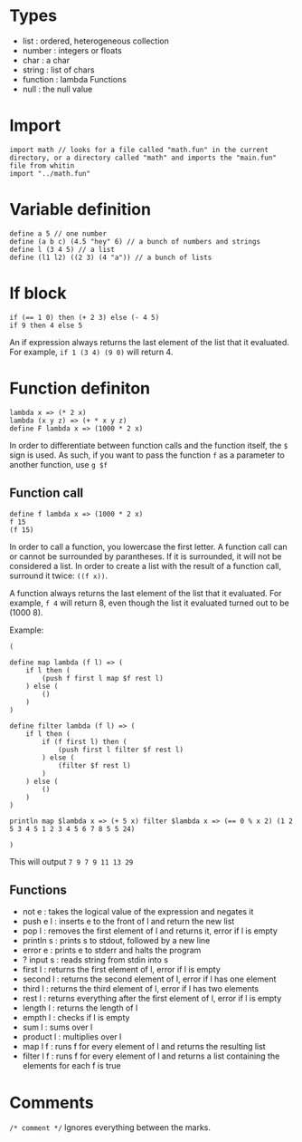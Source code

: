 # Types
 - list     : ordered, heterogeneous collection
 - number   : integers or floats
 - char     : a char
 - string   : list of chars
 - function : lambda Functions
 - null     : the null value

# Import
```
import math // looks for a file called "math.fun" in the current directory, or a directory called "math" and imports the "main.fun" file from whitin
import "../math.fun"
```

# Variable definition
```
define a 5 // one number
define (a b c) (4.5 "hey" 6) // a bunch of numbers and strings
define l (3 4 5) // a list
define (l1 l2) ((2 3) (4 "a")) // a bunch of lists
```


# If block
```
if (== 1 0) then (+ 2 3) else (- 4 5)
if 9 then 4 else 5
```
An if expression always returns the last element of the list that it evaluated. For example, `if 1 (3 4) (9 0)` will return 4.

# Function definiton
```
lambda x => (* 2 x)
lambda (x y z) => (+ * x y z)
define F lambda x => (1000 * 2 x)
```
In order to differentiate between function calls and the function itself, the `$` sign is used. As such, if you want to pass the function `f` as a parameter to another function, use `g $f`

## Function call
```
define f lambda x => (1000 * 2 x)
f 15
(f 15)
```

In order to call a function, you lowercase the first letter.
A function call can or cannot be surrounded by parantheses. If it is surrounded, it will not be considered a list. In order to create a list with the result of a function call, surround it twice: `((f x))`.

A function always returns the last element of the list that it evaluated. For example, `f 4` will return 8, even though the list it evaluated turned out to be (1000 8).

Example:
```
(

define map lambda (f l) => (
	if l then (
		(push f first l map $f rest l)
	) else (
		()
	)
)

define filter lambda (f l) => (
	if l then (
		if (f first l) then (
			(push first l filter $f rest l)
		) else (
			(filter $f rest l)
		)
	) else (
		()
	)
)

println map $lambda x => (+ 5 x) filter $lambda x => (== 0 % x 2) (1 2 5 3 4 5 1 2 3 4 5 6 7 8 5 5 24)

)
```
This will output `7 9 7 9 11 13 29`

## Functions
 - not e      : takes the logical value of the expression and negates it
 - push e l   : inserts e to the front of l and return the new list
 - pop l      : removes the first element of l and returns it, error if l is empty
 - println s  : prints s to stdout, followed by a new line
 - error e    : prints e to stderr and halts the program
 - ? input s  : reads string from stdin into s
 - first l    : returns the first element of l, error if l is empty
 - second l   : returns the second element of l, error if l has one element
 - third l    : returns the third element of l, error if l has two elements
 - rest l     : returns everything after the first element of l, error if l is empty
 - length l   : returns the length of l
 - empth l    : checks if l is empty
 - sum l      : sums over l
 - product l  : multiplies over l
 - map l f    : runs f for every element of l and returns the resulting list
 - filter l f : runs f for every element of l and returns a list containing the elements for each f is true

# Comments
`/* comment */`
Ignores everything between the marks.

